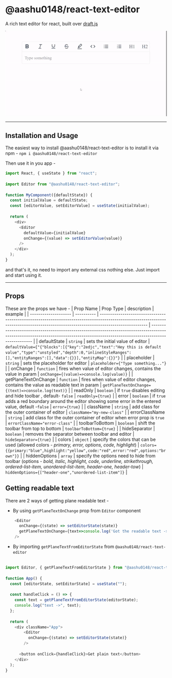 # @aashu0148/react-text-editor


A rich text editor for react, built over [draft.js](https://draftjs.org/)

![@aashu0148/react-text-editor](react-text-editor.gif)

---
## Installation and Usage

The easiest way to install @aashu0148/react-text-editor is to install it via npm -
`npm i @aashu0148/react-text-editor`

Then use it in you app -

```javascript
import React, { useState } from "react";

import Editor from "@aashu0148/react-text-editor";

function MyComponent({defaultState}) {
  const initialValue = defaultState;
  const [editorValue, setEditorValue] = useState(initialValue);

  return (
    <div>
      <Editor
        defaultValue={initialValue}
        onChange={(value) => setEditorValue(value)}
      />
    </div>
  );
}
```

and that's it, no need to import any external css nothing else. Just import and start using it.

---
## Props

These are the props we have -
| Prop Name            | Prop Type  | description                                                                                                                                                                         | example                                                                                                                                                                          |
| -------------------- | ---------- | ----------------------------------------------------------------------------------------------------------------------------------------------------------------------------------- | -------------------------------------------------------------------------------------------------------------------------------------------------------------------------------- |
| defaultState         | `string`   | sets the initial value of editor                                                                                                                                                    | `defaultValue={"{"blocks":[{"key":"2edjc","text":"Hey this is default value","type":"unstyled","depth":0,"inlineStyleRanges":[],"entityRanges":[],"data":{}}],"entityMap":{}}"}` |
| placeholder          | `string`   | sets the placeholder for editor                                                                                                                                                     | `placeholder={"Type something..."}`                                                                                                                                              |
| onChange             | `function` | fires when value of editor changes, contains the value in param                                                                                                                     | `onChange={(value)=>console.log(value)}`                                                                                                                                         |
| getPlaneTextOnChange | `function` | fires when value of editor changes, contains the value as readable text in param                                                                                                    | `getPlaneTextOnChange={(text)=>console.log(text)}`                                                                                                                               |
| readOnly             | `boolean`  | if `true` disables editing and hide toolbar , default- `false`                                                                                                                      | `readOnly={true}`                                                                                                                                                                |
| error                | `boolean`  | if `true` adds a red boundary around the editor showing some error in the entered value, default -`false`                                                                           | `error={true}`                                                                                                                                                                   |
| className            | `string`   | add class for the outer container of editor                                                                                                                                         | `className="my-new-class"`                                                                                                                                                       |
| errorClassName       | `string`   | add class for the outer container of editor when error prop is `true`                                                                                                               | `errorClassName="error-class"`                                                                                                                                                   |
| toolbarToBottom      | `boolean`  | shift the toolbar from top to bottom                                                                                                                                                | `toolbarToBottom={true}`                                                                                                                                                         |
| hideSeparator        | `boolean`  | removes the separator between toolbar and editor                                                                                                                                    | `hideSeparator={true}`                                                                                                                                                           |
| colors               | `object`   | specify the colors that can be used (allowed colors - _primary, error, options, code, highlight_)                                                                                   | `colors={{primary:"blue",highlight:"yellow",code:"red",error:"red",options:"brown"}}`                                                                                            |
| hiddenOptions        | `array`    | specify the options need to hide from toolbar (options - _bold, italic, highlight, code, underline, strikethrough, ordered-list-item, unordered-list-item, header-one, header-tow_) | `hiddenOptions={["header-one","unordered-list-item"]}`                                                                                                                           |



## Getting readable text

There are 2 ways of getting plane readable text - 

- By using `getPlaneTextOnChange` prop from `Editor` component

```javascript
    <Editor
      onChange={(state) => setEditorState(state)}
      getPlaneTextOnChange={text=>console.log('Got the readable text ->',text)}
    />
```

- By importing `getPlaneTextFromEditorState` from `@aashu0148/react-text-editor` 

```javascript
    
import Editor, { getPlaneTextFromEditorState } from "@aashu0148/react-text-editor";

function App() {
  const [editorState, setEditorState] = useState("");

  const handleClick = () => {
    const text = getPlaneTextFromEditorState(editorState);
    console.log("text ->", text);
  };

  return (
    <div className="App">
        <Editor
          onChange={(state) => setEditorState(state)}
        />
        
      <button onClick={handleClick}>Get plain text</button>
    </div>
  );
}
```